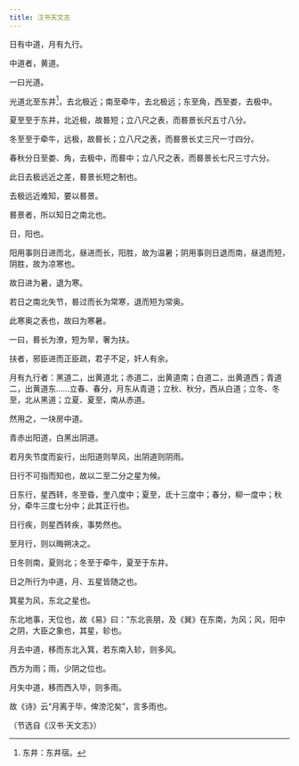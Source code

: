 ```yaml
---
title: 汉书天文志
---
```


日有中道，月有九行。

中道者，黄道。

一曰光道。

光道北至东井[^1]，去北极近；南至牵牛，去北极远；东至角，西至娄，去极中。

夏至至于东井，北近极，故晷短；立八尺之表，而晷景长尺五寸八分。

冬至至于牵牛，远极，故晷长；立八尺之表，而晷景长丈三尺一寸四分。

春秋分日至娄、角，去极中，而晷中；立八尺之表，而晷景长七尺三寸六分。

此日去极远近之差，晷景长短之制也。

去极远近难知，要以晷景。

晷景者，所以知日之南北也。

日，阳也。

阳用事则日进而北，昼进而长，阳胜，故为温暑；阴用事则日退而南，昼退而短，阴胜，故为凉寒也。

故日进为暑，退为寒。

若日之南北失节，晷过而长为常寒，退而短为常奥。

此寒奥之表也，故曰为寒暑。

一曰，晷长为潦，短为旱，奢为扶。

扶者，邪臣进而正臣疏，君子不足，奸人有余。

月有九行者：黑道二，出黄道北；赤道二，出黄道南；白道二，出黄道西；青道二，出黄道东……立春、春分，月东从青道；立秋、秋分，西从白道；立冬、冬至，北从黑道；立夏、夏至，南从赤道。

然用之，一块房中道。

青赤出阳道，白黑出阴道。

若月失节度而妄行，出阳道则旱风，出阴道则阴雨。

日行不可指而知也，故以二至二分之星为候。

日东行，星西转，冬至昏，奎八度中；夏至，氐十三度中；春分，柳一度中；秋分，牵牛三度七分中；此其正行也。

日行疾，则星西转疾，事势然也。

至月行，则以晦朔决之。

日冬则南，夏则北；冬至于牵牛，夏至于东井。

日之所行为中道，月、五星皆随之也。

箕星为风，东北之星也。

东北地事，天位也，故《易》曰：“东北丧朋，及《巽》在东南，为风；风，阳中之阴，大臣之象也，其星，轸也。

月去中道，移而东北入箕，若东南入轸，则多风。

西方为雨；雨，少阴之位也。

月失中道，移而西入毕，则多雨。

故《诗》云“月离于毕，俾滂沱矣”，言多雨也。

（节选自《汉书·天文志》）

[^1]: 东井：东井宿。
